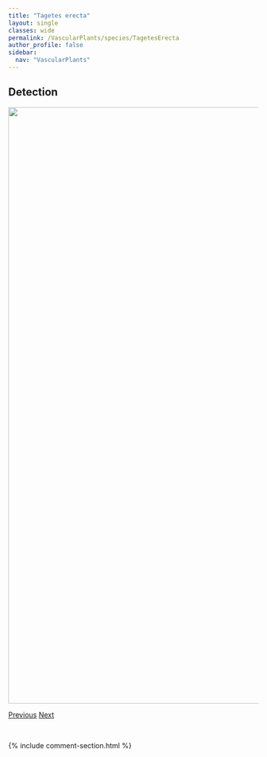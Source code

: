 ```yaml
---
title: "Tagetes erecta"
layout: single
classes: wide
permalink: /VascularPlants/species/TagetesErecta
author_profile: false
sidebar:
  nav: "VascularPlants"
---
```


<h2>Detection</h2>

<a href="https://drive.google.com/uc?export=view&id=1pCYrmRfjSHO0RC5fWdN_z0Eugp6QlbnD">
<img src="https://drive.google.com/uc?export=view&id=1pCYrmRfjSHO0RC5fWdN_z0Eugp6QlbnD" height = "1200" width = "800">
</a>


<a href="/DevelopmentWebsite/VascularPlants/species/SyringaVulgaris" class="pagination--pager" title="Syringa vulgaris">Previous</a> <a href="/DevelopmentWebsite/VascularPlants/species/TanacetumVulgare" class="pagination--pager" title="Tanacetum vulgare">Next</a>

<p>&nbsp;</p>

{% include comment-section.html %}
